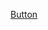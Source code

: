 
[Button](https://docs.google.com/document/d/1rfcRUmiIOFMQ1FdRyBgdPPy1PCSupICb/edit#heading=h.nc5zt028cmy7)